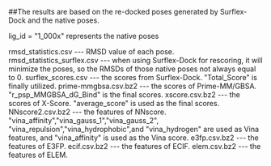 ##The results are based on the re-docked poses generated by Surflex-Dock and the native poses.

lig_id = "1_000x" represents the native poses

rmsd_statistics.csv             ---  RMSD value of each pose.
rmsd_statistics_surflex.csv     ---  when using Surflex-Dock for rescoring, it will minimize the poses,
									so the RMSDs of those native poses not always equal to 0.
surflex_scores.csv              ---  the scores from Surflex-Dock. "Total_Score" is finally utilized.
prime-mmgbsa.csv.bz2            ---  the scores of Prime-MM/GBSA.   "r_psp_MMGBSA_dG_Bind" is the final scores.
xscore.csv.bz2                  ---  the scores of X-Score.   "average_score" is used as the final scores.
NNscore2.csv.bz2                ---  the features of NNscore.   "vina_affinity","vina_gauss_1","vina_gauss_2",
								"vina_repulsion","vina_hydrophobic",and "vina_hydrogen" are used as Vina features, and
								"vina_affinity" is used as the Vina score. 
e3fp.csv.bz2                    ---  the features of E3FP.
ecif.csv.bz2                    ---  the features of ECIF.
elem.csv.bz2                    ---  the features of ELEM.




